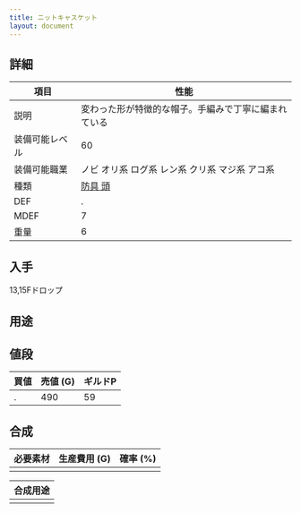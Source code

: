 ```yaml
---
title: ニットキャスケット
layout: document
---
```

## 詳細


|項目|性能|
|---|---|
|説明|変わった形が特徴的な帽子。手編みで丁寧に編まれている|
|装備可能レベル|60|
|装備可能職業|ノビ オリ系 ログ系 レン系 クリ系 マジ系 アコ系|
|種類|[防具 頭](防具(頭))|
|DEF|.|
|MDEF|7|
|重量|6|

## 入手

13,15Fドロップ

## 用途


## 値段


|買値|売値 (G)|ギルドP|
|---|---|---|
|.|490|59|

## 合成


|必要素材|生産費用 (G)|確率 (%)|
|---|---|---|
||||


|合成用途|
|---|
||